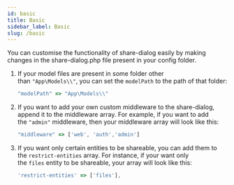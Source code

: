 ```yaml
---
id: basic
title: Basic
sidebar_label: Basic
slug: /basic
---
```


You can customise the functionality of share-dialog easily by making changes in the share-dialog.php file present in your config folder.

1. If your model files are present in some folder other than `"App\Models\\"`, you can set the `modelPath` to the path of that folder:

   ```jsx
   "modelPath" => "App\Models\\"
   ```

2. If you want to add your own custom middleware to the share-dialog, append it to the middleware array. For example, if you want to add the `"admin"` middleware, then your middleware array will look like this:

   ```jsx
   "middleware" => ['web', 'auth','admin']
   ```

3. If you want only certain entities to be shareable, you can add them to the `restrict-entities` array. For instance, if your want only the `files` entity to be shareable, your array will look like this:

   ```jsx
   'restrict-entities' => ['files'],
   ```
